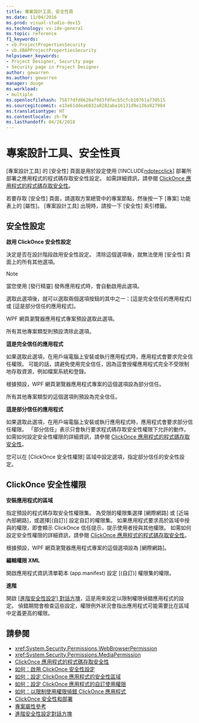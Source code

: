 ```yaml
---
title: 專案設計工具、安全性頁
ms.date: 11/04/2016
ms.prod: visual-studio-dev15
ms.technology: vs-ide-general
ms.topic: reference
f1_keywords:
- vb.ProjectPropertiesSecurity
- vb.XBAPProjectPropertiesSecurity
helpviewer_keywords:
- Project Designer, Security page
- Security page in Project Designer
author: gewarren
ms.author: gewarren
manager: douge
ms.workload:
- multiple
ms.openlocfilehash: 75877dfd8620af9d3fdfecb5cfcb10761a739515
ms.sourcegitcommit: e13e61ddea6032a8282abe16131d9e136a927984
ms.translationtype: HT
ms.contentlocale: zh-TW
ms.lasthandoff: 04/26/2018
---
```

# <a name="security-page-project-designer"></a>專案設計工具、安全性頁

[專案設計工具] 的 [安全性] 頁面是用於設定使用 [!INCLUDE[ndptecclick](../../deployment/includes/ndptecclick_md.md)] 部署所部署之應用程式的程式碼存取安全性設定。 如需詳細資訊，請參閱 [ClickOnce 應用程式的程式碼存取安全性](../../deployment/code-access-security-for-clickonce-applications.md)。

 若要存取 [安全性] 頁面，請選取方案總管中的專案節點，然後按一下 [專案] 功能表上的 [屬性]。 [專案設計工具] 出現時，請按一下 [安全性] 索引標籤。

## <a name="security-settings"></a>安全性設定

 **啟用 ClickOnce 安全性設定**

 決定是否在設計階段啟用安全性設定。 清除這個選項後，就無法使用 [安全性] 頁面上的所有其他選項。

> [!NOTE]
> 當您使用 [發行精靈] 發佈應用程式時，會自動啟用此選項。


 選取此選項後，就可以選取兩個選項按鈕的其中之一：[這是完全信任的應用程式] 或 [這是部分信任的應用程式]。

 WPF 網頁瀏覽器應用程式專案預設選取此選項。

 所有其他專案類型則預設清除此選項。

 **這是完全信任的應用程式**

 如果選取此選項，在用戶端電腦上安裝或執行應用程式時，應用程式會要求完全信任權限。 可能的話，請避免使用完全信任，因為這會授權應用程式完全不受限制地存取資源，例如檔案系統和登錄。

 根據預設，WPF 網頁瀏覽器應用程式專案的這個選項設為部分信任。

 所有其他專案類型的這個選項則預設為完全信任。

 **這是部分信任的應用程式**

 如果選取此選項，在用戶端電腦上安裝或執行應用程式時，應用程式會要求部分信任權限。 「部分信任」表示只會執行要求程式碼存取安全性權限下允許的動作。 如需如何設定安全性權限的詳細資訊，請參閱 [ClickOnce 應用程式的程式碼存取安全性](../../deployment/code-access-security-for-clickonce-applications.md)。

 您可以在 [ClickOnce 安全性權限] 區域中設定選項，指定部分信任的安全性設定。

## <a name="clickonce-security-permissions"></a>ClickOnce 安全性權限

 **安裝應用程式的區域**

 指定預設的程式碼存取安全性權限集。 為受限的權限集選擇 [網際網路] 或 [近端內部網路]，或選擇[(自訂)] 設定自訂的權限集。 如果應用程式要求高於區域中授與的權限，即會顯示 ClickOnce 信任提示，提示使用者授與其他權限。 如需如何設定安全性權限的詳細資訊，請參閱 [ClickOnce 應用程式的程式碼存取安全性](../../deployment/code-access-security-for-clickonce-applications.md)。

 根據預設，WPF 網頁瀏覽器應用程式專案的這個選項設為 [網際網路]。

 **編輯權限 XML**

 開啟應用程式資訊清單範本 (app.manifest) 設定 [(自訂)] 權限集的權限。

 **進階**

 開啟 [[進階安全性設定] 對話方塊](../../ide/reference/advanced-security-settings-dialog-box.md)，這是用來設定以限制權限偵錯應用程式的設定。 偵錯期間會檢查這些設定，權限例外狀況會指出應用程式可能需要比在區域中定義更高的權限。

## <a name="see-also"></a>請參閱

- <xref:System.Security.Permissions.WebBrowserPermission>
- <xref:System.Security.Permissions.MediaPermission>
- [ClickOnce 應用程式的程式碼存取安全性](../../deployment/code-access-security-for-clickonce-applications.md)
- [如何：啟用 ClickOnce 安全性設定](../../deployment/how-to-enable-clickonce-security-settings.md)
- [如何：設定 ClickOnce 應用程式的安全性區域](../../deployment/how-to-set-a-security-zone-for-a-clickonce-application.md)
- [如何：設定 ClickOnce 應用程式的自訂使用權限](../../deployment/how-to-set-custom-permissions-for-a-clickonce-application.md)
- [如何：以限制使用權限偵錯 ClickOnce 應用程式](../../deployment/how-to-debug-a-clickonce-application-with-restricted-permissions.md)
- [ClickOnce 安全性和部署](../../deployment/clickonce-security-and-deployment.md)
- [專案屬性參考](../../ide/reference/project-properties-reference.md)
- [進階安全性設定對話方塊](../../ide/reference/advanced-security-settings-dialog-box.md)